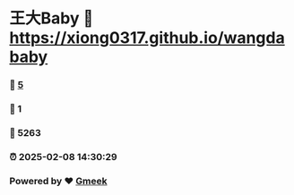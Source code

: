 # 王大Baby :link: https://xiong0317.github.io/wangdababy 
### :page_facing_up: [5](https://xiong0317.github.io/wangdababy/tag.html) 
### :speech_balloon: 1 
### :hibiscus: 5263 
### :alarm_clock: 2025-02-08 14:30:29 
### Powered by :heart: [Gmeek](https://github.com/Meekdai/Gmeek)
